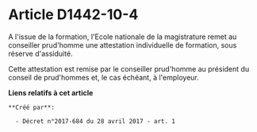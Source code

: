 # Article D1442-10-4

A l'issue de la formation, l'Ecole nationale de la magistrature remet au conseiller prud'homme une attestation individuelle
de formation, sous réserve d'assiduité.

Cette attestation est remise par le conseiller prud'homme au président du conseil de prud'hommes et, le cas échéant, à
l'employeur.

**Liens relatifs à cet article**

	**Créé par**:

	  - Décret n°2017-684 du 28 avril 2017 - art. 1
